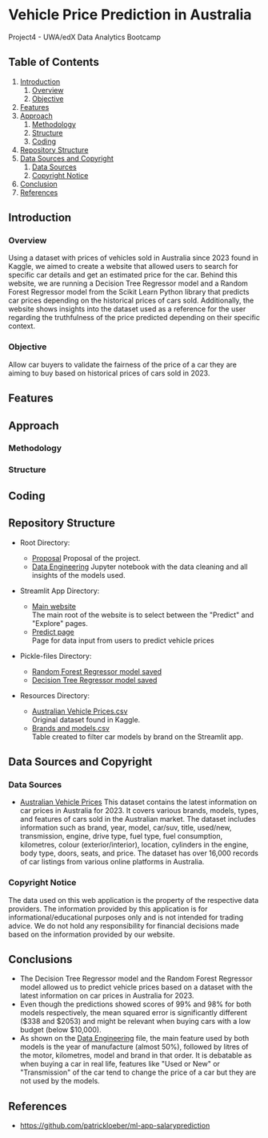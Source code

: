 # Vehicle Price Prediction in Australia
Project4 - UWA/edX Data Analytics Bootcamp

## Table of Contents

1. [Introduction](#introduction)
   1. [Overview](#overview)
   2. [Objective](#objective)
2. [Features](#features)
3. [Approach](#approach)
   1. [Methodology](#methodology)
   2. [Structure](#structure)
   3. [Coding](#coding)
4. [Repository Structure](#repository-structure)
5. [Data Sources and Copyright](#data-sources-and-copyright)
   1. [Data Sources](#data-sources)
   2. [Copyright Notice](#copyright-notice)
6. [Conclusion](#conclusion)
7. [References](#references)

## Introduction

### Overview
Using a dataset with prices of vehicles sold in Australia since 2023 found in Kaggle, we aimed to create a website that allowed users to search for specific car details and get an estimated price for the car. Behind this website, we are running a Decision Tree Regressor model and a Random Forest Regressor model from the Scikit Learn Python library that predicts car prices depending on the historical prices of cars sold. Additionally, the website shows insights into the dataset used as a reference for the user regarding the truthfulness of the price predicted depending on their specific context.

### Objective
Allow car buyers to validate the fairness of the price of a car they are aiming to buy  based on historical prices of cars sold in 2023.

## Features



## Approach

### Methodology





### Structure



## Coding 



## Repository Structure
- Root Directory:
  - [Proposal](Proposal.pdf)
    Proposal of the project.
  - [Data Engineering](Data-Engineering.ipynb)
    Jupyter notebook with the data cleaning and all insights of the models used.
- Streamlit App Directory:
   - [Main website](Streamlit-App/app.py)  
     The main root of the website is to select between the "Predict" and "Explore" pages.
   - [Predict page](Streamlit-App/predict_page.py)  
     Page for data input from users to predict vehicle prices
     
- Pickle-files Directory:
   - [Random Forest Regressor model saved](Pickle-files/random_model_steps.pkl)  
   - [Decision Tree Regressor model saved](Pickle-files/saved_steps.pkl)  
- Resources Directory:
   - [Australian Vehicle Prices.csv](Resources/Australian_Vehicle_Prices.csv)  
     Original dataset found in Kaggle. 
   - [Brands and models.csv](Resources/unique_brands.csv)  
     Table created to filter car models by brand on the Streamlit app.
  
## Data Sources and Copyright  
### Data Sources
- [Australian Vehicle Prices](https://www.kaggle.com/datasets/nelgiriyewithana/australian-vehicle-prices/code)
  This dataset contains the latest information on car prices in Australia for 2023. It covers various brands, models, types, and features of cars sold in the Australian market. The dataset includes information such as brand, year, model, car/suv, title, used/new, transmission, engine, drive type, fuel type, fuel consumption, kilometres, colour (exterior/interior), location, cylinders in the engine, body type, doors, seats, and price. The dataset has over 16,000 records of car listings from various online platforms in Australia.

### Copyright Notice
The data used on this web application is the property of the respective data providers. The information provided by this application is for informational/educational purposes only and is not intended for trading advice. We do not hold any responsibility for financial decisions made based on the information provided by our website.  

## Conclusions
- The Decision Tree Regressor model and the Random Forest Regressor model allowed us to predict vehicle prices based on a dataset with the latest information on car prices in Australia for 2023.  
- Even though the predictions showed scores of 99% and 98% for both models respectively, the mean squared error is significantly different ($338 and $2053) and might be relevant when buying cars with a low budget (below $10,000).  
- As shown on the [Data Engineering](Data-Engineering.ipynb) file, the main feature used by both models is the year of manufacture (almost 50%), followed by litres of the motor, kilometres, model and brand in that order. It is debatable as when buying a car in real life, features like "Used or New" or "Transmission" of the car tend to change the price of a car but they are not used by the models.

## References
- https://github.com/patrickloeber/ml-app-salaryprediction

